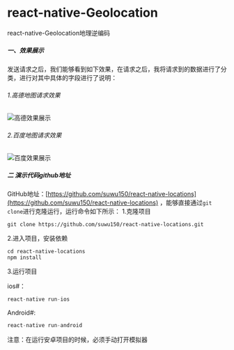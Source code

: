 # react-native-Geolocation
react-native-Geolocation地理逆编码

##### 一、效果展示
发送请求之后，我们能够看到如下效果，在请求之后，我将请求到的数据进行了分类，进行对其中具体的字段进行了说明：
###### 1.高德地图请求效果
![高德效果展示](https://img-blog.csdn.net/20180817113951671?watermark/2/text/aHR0cHM6Ly9ibG9nLmNzZG4ubmV0L3N1d3UxNTA=/font/5a6L5L2T/fontsize/400/fill/I0JBQkFCMA==/dissolve/70)
###### 2.百度地图请求效果
![百度效果展示](https://img-blog.csdn.net/20180817111620463?watermark/2/text/aHR0cHM6Ly9ibG9nLmNzZG4ubmV0L3N1d3UxNTA=/font/5a6L5L2T/fontsize/400/fill/I0JBQkFCMA==/dissolve/70)

##### 二 演示代码github地址
GitHub地址：[https://github.com/suwu150/react-native-locations](https://github.com/suwu150/react-native-locations)
，能够直接通过`git clone`进行克隆运行，运行命令如下所示：
1.克隆项目
 ```shell
 git clone https://github.com/suwu150/react-native-locations.git
```
2.进入项目，安装依赖

```shell
cd react-native-locations
npm install
```

3.运行项目

  ios#：
  ```js
 react-native run-ios
```

 Android#:
 ```js
 react-native run-android
```
注意：在运行安卓项目的时候，必须手动打开模拟器  
